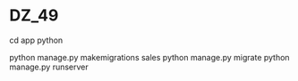 # DZ_49
cd app python

python manage.py makemigrations sales 
python manage.py migrate python
manage.py runserver
